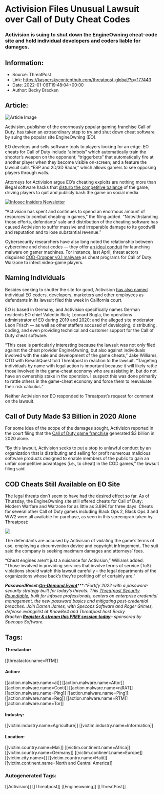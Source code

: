 # Activision Files Unusual Lawsuit over Call of Duty Cheat Codes
### Activision is suing to shut down the EngineOwning cheat-code site and hold individual developers and coders liable for damages.

## Information:
+ Source: ThreatPost
+ Link: https://kasperskycontenthub.com/threatpost-global/?p=177443
+ Date: 2022-01-06T19:48:04+00:00
+ Author: Becky Bracken


## Article:
![Article Image](https://media.threatpost.com/wp-content/uploads/sites/103/2022/01/06142853/Call-of-duty-2-e1641497350332.jpg)

Activision, publisher of the enormously popular gaming franchise Call of Duty, has taken an extraordinary step to try and shut down cheat software by suing the popular site EngineOwning (EO).


EO develops and sells software tools to players looking for an edge. EO cheats for Call of Duty include “aimbots” which automatically train the shooter’s weapon on the opponent; “triggerbots” that automatically fire at another player when they become visible on-screen; and a feature the lawsuit calls “ESP and 2D/3D Radar,” which allows gamers to see opposing players through walls.


Attorneys for Activision argue EO’s cheating exploits are nothing more than illegal software hacks that [disturb the competitive balance](https://threatpost.com/microsoft-malicious-rootkit-gaming/167323/) of the game, driving players to quit and publicly bash the game on social media.


[![Infosec Insiders Newsletter](https://media.threatpost.com/wp-content/uploads/sites/103/2021/07/10165815/infosec_insiders_in_article_promo.png)](https://threatpost.com/infosec-insider-subscription-page/?utm_source=ART&utm_medium=ART&utm_campaign=InfosecInsiders_Newsletter_Promo/)


“Activision has spent and continues to spend an enormous amount of resources to combat cheating in games,” the filing added. “Notwithstanding those efforts, defendants’ sale and distribution of the cheating software has caused Activision to suffer massive and irreparable damage to its goodwill and reputation and to lose substantial revenue.”


Cybersecurity researchers have also long noted the relationship between cybercrime and cheat codes — they offer [an ideal conduit](https://cyware.com/news/cybercriminals-crack-cheat-codes-and-gaming-mods-to-serve-trojans-1b97d494) for launching malware on gamer machines. For instance, last April, threat actors disguised [COD-Dropper v0.1 malware](https://threatpost.com/call-of-duty-cheats-gamers-malware/165209/) as cheat programs for Call of Duty: Warzone to infect video-game players.


**Naming Individuals**
----------------------


Besides seeking to shutter the site for good, Activision [has also named](https://www.documentcloud.org/documents/21173574-activision-publishing-v-engineowning-ug) individual EO coders, developers, marketers and other employees as defendants in its lawsuit filed this week in California court.


EO is based in Germany, and Activision specifically names German residents EO chief Valentin Rick; Leonard Bugla, the operations administrator of EO during 2019 and 2020; and the alleged site moderator Leon Frisch — as well as other staffers accused of developing, distributing, coding, and even providing technical and customer support for the Call of Duty cheat software.


“This case is particularly interesting because the lawsuit was not only filed against the cheat provider EngineOwning, but also against individuals involved with the sale and development of the game cheats,” Jake Williams, CTO with BreachQuest told Threatpost in reaction to the lawsuit. “Targeting individuals by name with legal action is important because it will likely rattle those involved in the game-cheat economy who are assisting in, but do not have an ownership stake in the operation. I suspect this was done primarily to rattle others in the game-cheat economy and force them to reevaluate their risk calculus.”


Neither Activision nor EO responded to Threatpost’s request for comment on the lawsuit.


**Call of Duty Made $3 Billion in 2020 Alone**
----------------------------------------------


For some idea of the scope of the damages sought, Activision reported in the court filing that the [Call of Duty game franchise](https://threatpost.com/call-of-duty-cheats-gamers-malware/165209/) generated $3 billion in 2020 alone.


“By this lawsuit, Activision seeks to put a stop to unlawful conduct by an organization that is distributing and selling for profit numerous malicious software products designed to enable members of the public to gain an unfair competitive advantages (i.e., to cheat) in the COD games,” the lawsuit filing said.


**COD Cheats Still Available on EO Site**
-----------------------------------------


The legal threats don’t seem to have had the desired effect so far. As of Thursday, the EngineOwning site still offered cheats for Call of Duty: Modern Warfare and Warzone for as little as 3.89€ for three days. Cheats for several other Call of Duty games including Black Ops 2, Black Ops 3 and WW2 were all available for purchase, as seen in this screengrab taken by Threatpost:


[![](https://media.threatpost.com/wp-content/uploads/sites/103/2022/01/06143042/enginowning-screen-grab-e1641497507582.png)](https://media.threatpost.com/wp-content/uploads/sites/103/2022/01/06143042/enginowning-screen-grab-e1641497507582.png)


The defendants are accused by Activision of violating the game’s terms of use, employing a circumvention device and copyright infringement. The suit said the company is seeking maximum damages and attorneys’ fees.


“Cheat engines aren’t just a nuisance for Activision,” Williams added. “Those involved in providing services that involve terms of service (ToS) violations should watch this lawsuit carefully – the legal departments of the organizations whose back’s they’re profiting off of certainly are.”


***Password******Reset:***[***On-Demand Event***](https://threatpost.com/webinars/password-reset-claiming-control-of-credentials-to-stop-attacks/)***:****Fortify 2022 with a password-security strategy built for today’s threats. This [Threatpost Security Roundtable](https://threatpost.com/webinars/password-reset-claiming-control-of-credentials-to-stop-attacks/), built for infosec professionals, centers on enterprise credential management, the new password basics and mitigating post-credential breaches. Join Darren James, with Specops Software and Roger Grimes, defense evangelist at KnowBe4 and Threatpost host Becky Bracken.*[***Register & stream this FREE session today***](https://threatpost.com/webinars/password-reset-claiming-control-of-credentials-to-stop-attacks/)*– sponsored by Specops Software.*





## Tags:

#### Threatactor:
[[threatactor.name=RTM]]

#### Action:
[[action.malware.name=at]] [[action.malware.name=Attor]] [[action.malware.name=Conti]] [[action.malware.name=njRAT]] [[action.malware.name=Ping]] [[action.malware.name=Ping]] [[action.malware.name=Reg]] [[action.malware.name=RTM]] [[action.malware.name=Tor]]

#### Industry:
[[victim.industry.name=Agriculture]] [[victim.industry.name=Information]]

#### Location:
[[victim.country.name=Mali]] [[victim.continent.name=Africa]] [[victim.country.name=Germany]] [[victim.continent.name=Europe]] [[victim.city.name=]] [[victim.country.name=Haiti]] [[victim.continent.name=North and Central America]]

### Autogenerated Tags:
[[Activision]] [[Threatpost]] [[Engineowning]] [[ThreatPost]]

